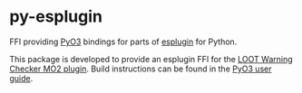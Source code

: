 # py-esplugin
FFI providing [PyO3](https://pyo3.rs) bindings for parts of [esplugin](https://github.com/Ortham/esplugin) for Python.

This package is developed to provide an esplugin FFI for the [LOOT Warning Checker MO2 plugin](https://github.com/JonathanFeenstra/modorganizer-loot-warning-checker). Build instructions can be found in the [PyO3 user guide](https://pyo3.rs/v0.20.0/building_and_distribution.html).